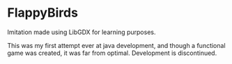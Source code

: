 # FlappyBirds
Imitation made using LibGDX for learning purposes.

This was my first attempt ever at java development, and though a functional game was created, it was far from optimal. Development is discontinued.
